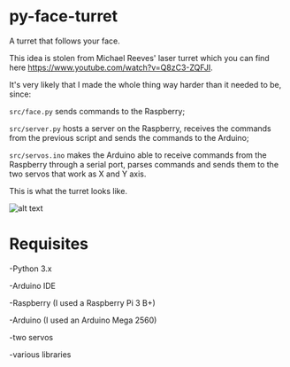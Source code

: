 # py-face-turret
A turret that follows your face.

This idea is stolen from Michael Reeves' laser turret which you can find here https://www.youtube.com/watch?v=Q8zC3-ZQFJI.

It's very likely that I made the whole thing way harder than it needed to be, since:

`src/face.py` sends commands to the Raspberry;

`src/server.py` hosts a server on the Raspberry, receives the commands from the previous script and sends the commands to the Arduino;

`src/servos.ino` makes the Arduino able to receive commands from the Raspberry through a serial port, parses commands and sends them to the two servos that work as X and Y axis.

This is what the turret looks like.

![alt text](https://github.com/ph04/py-face-turret/blob/master/turret.jpg)

# Requisites
-Python 3.x

-Arduino IDE

-Raspberry (I used a Raspberry Pi 3 B+)

-Arduino (I used an Arduino Mega 2560)

-two servos

-various libraries
